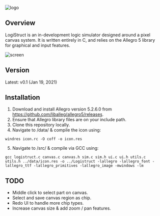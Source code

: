 ![logo](https://github.com/idakandrew/logistruct/blob/main/data/logo.png?raw=true)

## Overview
LogiStruct is an in-development logic simulator designed around a pixel canvas system. It is written entirely in C, and relies on the Allegro 5 library for graphical and input features. 

![screen](https://github.com/idakandrew/logistruct/blob/main/screenshot.png?raw=true)

## Version
Latest: v0.1 (Jan 19, 2021)
## Installation
1. Download and install Allegro version 5.2.6.0 from https://github.com/liballeg/allegro5/releases. 
2. Ensure that Allegro library files are on your include path. 
3. Clone this repository locally. 
4. Navigate to /data/ & compile the icon using:
```
windres icon.rc -O coff -o icon.res
```
5. Navigate to /src/ & compile via GCC using: 
```
gcc logistruct.c canvas.c canvas.h sim.c sim.h ui.c ui.h utils.c utils.h ../data/icon.res -o ../Logistruct -lallegro -lallegro_font -lallegro_ttf -lallegro_primitives -lallegro_image -mwindows -lm
```
## TODO
- Middle click to select part on canvas.
- Select and save canvas region as chip.
- Redo UI to handle more chip types.
- Increase canvas size & add zoom / pan features.

